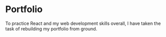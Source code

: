 # Portfolio

To practice React and my web development skills overall, I have taken the task of rebuilding my portfolio from ground.
